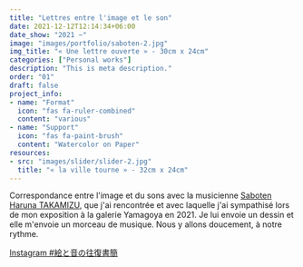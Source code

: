 ```yaml
---
title: "Lettres entre l'image et le son"
date: 2021-12-12T12:14:34+06:00
date_show: "2021 ~"
image: "images/portfolio/saboten-2.jpg"
img_title: "« Une lettre ouverte » - 30cm x 24cm"
categories: ["Personal works"]
description: "This is meta description."
order: "01"
draft: false
project_info:
- name: "Format"
  icon: "fas fa-ruler-combined"
  content: "various"
- name: "Support"
  icon: "fas fa-paint-brush"
  content: "Watercolor on Paper"
resources:
- src: "images/slider/slider-2.jpg"
  title: "« la ville tourne » - 32cm x 24cm"
---
```

Correspondance entre l'image et du sons avec la musicienne [Saboten Haruna TAKAMIZU](http://takamizuharuna.com), que j'ai rencontrée et avec laquelle j'ai sympathisé lors de mon exposition à la galerie Yamagoya en 2021. Je lui envoie un dessin et elle m'envoie un morceau de musique. Nous y allons doucement, à notre rythme.  

[Instagram #絵と音の往復書簡](https://www.instagram.com/explore/tags/絵と音の往復書簡/?hl=undefined)
